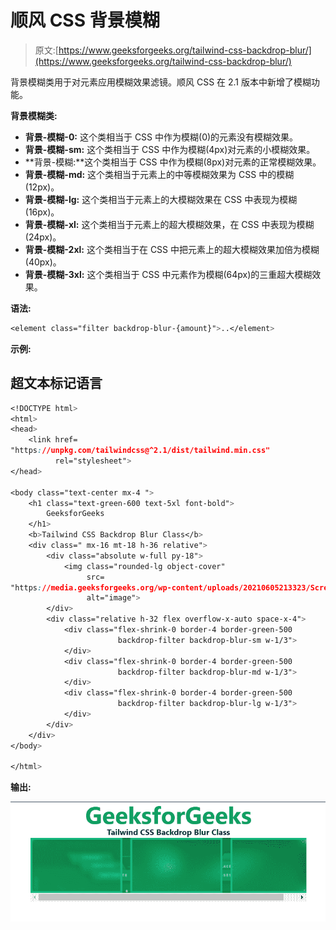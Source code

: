 # 顺风 CSS 背景模糊

> 原文:[https://www.geeksforgeeks.org/tailwind-css-backdrop-blur/](https://www.geeksforgeeks.org/tailwind-css-backdrop-blur/)

背景模糊类用于对元素应用模糊效果滤镜。顺风 CSS 在 2.1 版本中新增了模糊功能。

**背景模糊类:**

*   **背景-模糊-0:** 这个类相当于 CSS 中作为模糊(0)的元素没有模糊效果。
*   **背景-模糊-sm:** 这个类相当于 CSS 中作为模糊(4px)对元素的小模糊效果。
*   **背景-模糊:**这个类相当于 CSS 中作为模糊(8px)对元素的正常模糊效果。
*   **背景-模糊-md:** 这个类相当于元素上的中等模糊效果为 CSS 中的模糊(12px)。
*   **背景-模糊-lg:** 这个类相当于元素上的大模糊效果在 CSS 中表现为模糊(16px)。
*   **背景-模糊-xl:** 这个类相当于元素上的超大模糊效果，在 CSS 中表现为模糊(24px)。
*   **背景-模糊-2xl:** 这个类相当于在 CSS 中把元素上的超大模糊效果加倍为模糊(40px)。
*   **背景-模糊-3xl:** 这个类相当于 CSS 中元素作为模糊(64px)的三重超大模糊效果。

**语法:**

```css
<element class="filter backdrop-blur-{amount}">..</element>
```

**示例:**

## 超文本标记语言

```css
<!DOCTYPE html>
<html>
<head>
    <link href=
"https://unpkg.com/tailwindcss@^2.1/dist/tailwind.min.css"
          rel="stylesheet">
</head>

<body class="text-center mx-4 ">
    <h1 class="text-green-600 text-5xl font-bold">
        GeeksforGeeks
    </h1>
    <b>Tailwind CSS Backdrop Blur Class</b>
    <div class=" mx-16 mt-18 h-36 relative">
        <div class="absolute w-full py-18">
            <img class="rounded-lg object-cover" 
                 src=
"https://media.geeksforgeeks.org/wp-content/uploads/20210605213323/Screenshot20210605213311.png" 
                 alt="image">
        </div>
        <div class="relative h-32 flex overflow-x-auto space-x-4">
            <div class="flex-shrink-0 border-4 border-green-500 
                        backdrop-filter backdrop-blur-sm w-1/3">
            </div>
            <div class="flex-shrink-0 border-4 border-green-500 
                        backdrop-filter backdrop-blur-md w-1/3">
            </div>
            <div class="flex-shrink-0 border-4 border-green-500 
                        backdrop-filter backdrop-blur-lg w-1/3">
            </div>
        </div> 
    </div>
</body>

</html>
```

**输出:**

![](img/76776177a7a0e2089eb4cda891b9d918.png)